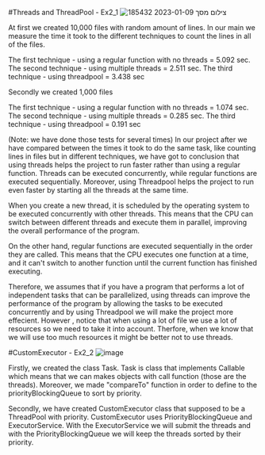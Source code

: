 #Threads and ThreadPool - Ex2_1
![צילום מסך 2023-01-09 185432](https://user-images.githubusercontent.com/118388214/211363477-9c4e03bc-5644-4ecb-951f-6d7bb9e9506b.png)


At first we created 10,000 files with random amount of lines. In our main we measure the time it took to the different techniques 
to count the lines in all of the files.

The first technique - using a regular function with no threads = 5.092 sec.
The second technique - using multiple threads = 2.511 sec.
The third technique - using threadpool =  3.438 sec

Secondly we created 1,000 files

The first technique - using a regular function with no threads = 1.074 sec.
The second technique - using multiple threads = 0.285 sec.
The third technique - using threadpool = 0.191 sec

(Note: we have done those tests for several times)
In our project after we have compared between the times it took to do the same task, like counting lines in files but in different techniques,
we have got to conclusion that using threads helps the project to run faster rather than using a regular function.
Threads can be executed concurrently, while regular functions are executed sequentially.
Moreover, using Threadpool helps the project to run even faster by starting all the threads at the same time.

When you create a new thread, it is scheduled by the operating system to be executed concurrently with other threads.
This means that the CPU can switch between different threads and execute them in parallel,
improving the overall performance of the program.

On the other hand, regular functions are executed sequentially in the order they are called.
This means that the CPU executes one function at a time, and it can't switch to another function until
the current function has finished executing.

Therefore, we assumes that if you have a program that performs a lot of independent tasks that can be parallelized,
using threads can improve the performance of the program by allowing the tasks to be executed concurrently and by using
Threadpool we will make the project more effecient.
However , notice that when using a lot of file we use a lot of resources so we need to take it into account.
Therfore, when we know that we will use too much resources it might be better not to use threads.

#CustomExecutor - Ex2_2
![image](https://user-images.githubusercontent.com/118388214/211363743-d218ead6-0195-4c86-9212-309731eab746.png)

Firstly, we created the class Task.
Task is class that implements Callable which means that we can makes objects with call
function (those are the threads). Moreover, we made "compareTo" function in order to
define to the priorityBlockingQueue to sort by priority.

Secondly, we have created CustomExecutor class that supposed to be a ThreadPool with
priority. 
CustomExecutor uses PriorityBlockingQueue<Runnable> and ExecutorService.
With the ExecutorService we will submit the threads and with the 
PriorityBlockingQueue<Runnable> we will keep the threads sorted by their priority.
